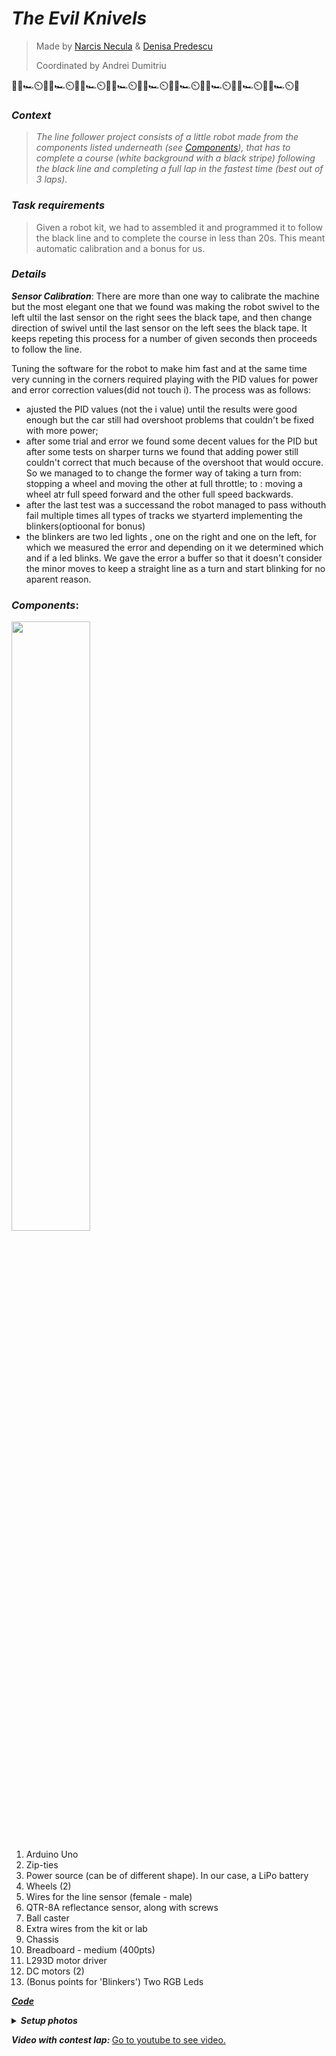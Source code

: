 ***The Evil Knivels***
 ================
 
 > Made by [Narcis Necula](https://github.com/Narcis22) & [Denisa Predescu](https://github.com/denisapredescu)
 >
 > Coordinated by Andrei Dumitriu
  
  🏁🚦🏎️⏲️🏁🚦🏎️⏲️🏁🚦🏎️⏲️🏁🚦🏎️⏲️🏁🚦🏎️⏲️🏁🚦🏎️⏲️🏁🚦🏎️⏲️🏁🚦🏎️⏲️🏁🚦🏎️⏲️🏁
  
  ### <i>Context</i>
  > <i>The line follower project consists of a little robot made from the components listed underneath (see [Components](#components)), that has to complete a course (white background with a black stripe) following the black line and completing a full lap in the fastest time (best out of 3 laps).  </i> <br>
 
  ### <i>Task requirements</i>
  > Given a robot kit, we had to assembled it and programmed it to follow the black line and to complete the course in less than 20s. This meant automatic calibration and a bonus for us.
  
  ### <i>Details</i>
  <b><i>Sensor Calibration</i></b>: There are more than one way to calibrate the machine but the most elegant one that we found was making the robot swivel to the left ultil the last sensor on the right sees the black tape, and then change direction of swivel until the last sensor on the left sees the black tape. It keeps repeting this process for a number of given seconds then proceeds to follow the line.
  
  Tuning the software for the robot to make him fast and at the same time very cunning in the corners required playing with the PID values for power and error correction values(did not touch i). The process was as follows:
   -  ajusted the PID values (not the i value) until the results were good enough but the car still had overshoot problems that couldn't be fixed with more power;
   -  after some trial and error we found some decent values for the PID but after some tests on sharper turns we found that adding power still couldn't correct that much because of the overshoot that would occure. So we managed to to change the former way of taking a turn from: stopping a wheel and moving the other at full throttle; to : moving a wheel atr full speed forward and the other full speed backwards.
   -  after the last test was a successand the robot managed to pass withouth fail multiple times all types of tracks we styarterd implementing the blinkers(optioonal for bonus)
   - the blinkers are two led lights , one on the right and one on the left, for which we measured the error and depending on it we determined which and if a led blinks. We gave the error a buffer so that it doesn't consider the minor moves to keep a straight line as a turn and start blinking for no aparent reason.
   

  ### <a name="components"></a><i>Components</i>:
 <img src="https://user-images.githubusercontent.com/62501946/212529655-0b4233cc-996a-4588-9c81-03e6b01a0ffd.png" 
 width="50%" height="50%">

  1. Arduino Uno
  2. Zip-ties
  3. Power source (can be of different shape). In our case, a LiPo battery
  4. Wheels (2) 
  5. Wires for the line sensor (female - male)
  6. QTR-8A reflectance sensor, along with screws
  7. Ball caster
  8. Extra wires from the kit or lab
  9. Chassis
  10. Breadboard - medium (400pts)
  11. L293D motor driver
  12. DC motors (2)
  13. (Bonus points for 'Blinkers') Two RGB Leds
 
 
 [<i><b>Code</b></i>](https://github.com/Narcis22/LineFollower/blob/main/LineFollower.ino)

 
<details>
<summary><i><b>Setup photos</b></i></summary>
<br> 

<!--
  ![image](https://user-images.githubusercontent.com/62501946/212529655-0b4233cc-996a-4588-9c81-03e6b01a0ffd.png)
  -->

<br>![IMG_1236](https://user-images.githubusercontent.com/62501946/212530192-3f48939c-fcc3-4220-8670-a135f8b630c2.jpg)

<br>![IMG_1239](https://user-images.githubusercontent.com/62501946/212530198-288ea9b2-57aa-4519-b42d-2f514094efa6.jpg)

<br>![IMG_1254](https://user-images.githubusercontent.com/62501946/212530213-dbe5cd1c-04f3-4fae-b90f-3d3058a3c565.jpg)

<br>![IMG_1240](https://user-images.githubusercontent.com/62501946/212530469-e9d2e3b8-5e0b-46bb-8add-2698c7f19fae.jpg)

<br>![IMG_1238](https://user-images.githubusercontent.com/62501946/212530470-f27cdac4-bfdb-4f34-8b25-8b08c1b870a0.jpg)

</details>

<i><b>Video with contest lap: </b></i>
[Go to youtube to see video.](https://youtu.be/cpxjYtifI8o)
